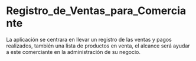 # Registro_de_Ventas_para_Comerciante
La aplicación se centrara en llevar un registro de las ventas y pagos realizados, también una lista de productos en venta, el alcance será ayudar a este comerciante en la administración de su negocio.
